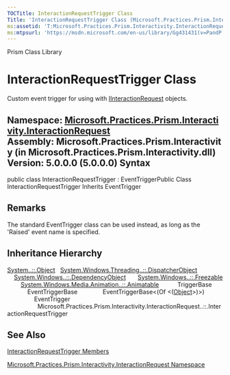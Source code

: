 ```yaml
---
TOCTitle: InteractionRequestTrigger Class
Title: 'InteractionRequestTrigger Class (Microsoft.Practices.Prism.Interactivity.InteractionRequest)'
ms:assetid: 'T:Microsoft.Practices.Prism.Interactivity.InteractionRequest.InteractionRequestTrigger'
ms:mtpsurl: 'https://msdn.microsoft.com/en-us/library/Gg431431(v=PandP.50)'
---
```


Prism Class Library

InteractionRequestTrigger Class
===============================

Custom event trigger for using with [IInteractionRequest](https://msdn.microsoft.com/t:microsoft.practices.prism.interactivity.interactionrequest.iinteractionrequest) objects.

**Namespace:** [Microsoft.Practices.Prism.Interactivity.InteractionRequest](https://msdn.microsoft.com/n:microsoft.practices.prism.interactivity.interactionrequest)
**Assembly:** Microsoft.Practices.Prism.Interactivity (in Microsoft.Practices.Prism.Interactivity.dll) Version: 5.0.0.0 (5.0.0.0)
Syntax
------

<span id="syntaxToggle"></span>public class InteractionRequestTrigger : EventTriggerPublic Class InteractionRequestTrigger Inherits EventTrigger

Remarks
-------

<span id="remarksToggle"></span> The standard EventTrigger class can be used instead, as long as the 'Raised' event name is specified.

Inheritance Hierarchy
---------------------

<span id="familyToggle"></span>[System..::.Object](http://msdn2.microsoft.com/en-us/library/e5kfa45b)
  [System.Windows.Threading..::.DispatcherObject](http://msdn2.microsoft.com/en-us/library/ms615925)
    [System.Windows..::.DependencyObject](http://msdn2.microsoft.com/en-us/library/ms589309)
      [System.Windows..::.Freezable](http://msdn2.microsoft.com/en-us/library/ms602734)
        [System.Windows.Media.Animation..::.Animatable](http://msdn2.microsoft.com/en-us/library/ms618388)
          TriggerBase
            EventTriggerBase
              EventTriggerBase&lt;(Of &lt;([Object](http://msdn2.microsoft.com/en-us/library/e5kfa45b)&gt;)&gt;)
                EventTrigger
                  Microsoft.Practices.Prism.Interactivity.InteractionRequest..::.InteractionRequestTrigger

See Also
--------

<span id="seeAlsoToggle"></span>
[InteractionRequestTrigger Members](https://msdn.microsoft.com/allmembers.t:microsoft.practices.prism.interactivity.interactionrequest.interactionrequesttrigger)

[Microsoft.Practices.Prism.Interactivity.InteractionRequest Namespace](https://msdn.microsoft.com/n:microsoft.practices.prism.interactivity.interactionrequest)
